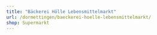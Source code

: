 ```yaml
---
title: "Bäckerei Hölle Lebensmittelmarkt"
url: /dormettingen/baeckerei-hoelle-lebensmittelmarkt/
shop: Supermarkt
---
```


